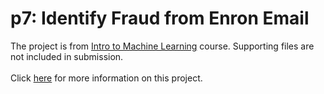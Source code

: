 <h1>p7: Identify Fraud from Enron Email</h1>

The project is from [Intro to Machine Learning](https://www.udacity.com/course/intro-to-machine-learning--ud120) course. 
Supporting files are not included in submission.
<br>
<br>
Click [here](https://github.com/djlee11/udacity-dand/blob/master/p7/final_report.ipynb) for more information on this project.
